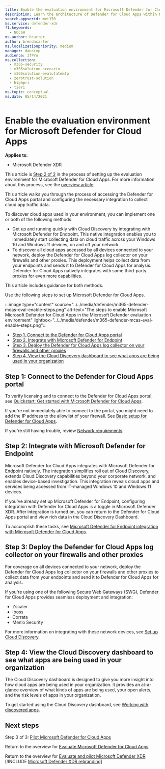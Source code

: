 ```yaml
---
title: Enable the evaluation environment for Microsoft Defender for Cloud Apps
description: Learn the architecture of Defender for Cloud Apps within Microsoft Defender for Office 365 and understand interactions between the Microsoft Defender XDR products.
search.appverid: met150
ms.service: defender-xdr
f1.keywords: 
  - NOCSH
ms.author: bcarter
author: brendacarter
ms.localizationpriority: medium
manager: dansimp
audience: ITPro
ms.collection: 
  - m365-security
  - m365solution-scenario
  - m365solution-evalutatemtp
  - zerotrust-solution
  - highpri
  - tier1
ms.topic: conceptual
ms.date: 05/14/2021
---
```


# Enable the evaluation environment for Microsoft Defender for Cloud Apps

**Applies to:**

- Microsoft Defender XDR

This article is [Step 2 of 2](eval-defender-mcas-overview.md) in the process of setting up the evaluation environment for Microsoft Defender for Cloud Apps. For more information about this process, see the [overview article](eval-defender-mcas-overview.md).

This article walks you through the process of accessing the Defender for Cloud Apps portal and configuring the necessary integration to collect cloud app traffic data.

To discover cloud apps used in your environment, you can implement one or both of the following methods:

- Get up and running quickly with Cloud Discovery by integrating with Microsoft Defender for Endpoint. This native integration enables you to immediately start collecting data on cloud traffic across your Windows 10 and Windows 11 devices, on and off your network.
- To discover all cloud apps accessed by all devices connected to your network, deploy the Defender for Cloud Apps log collector on your firewalls and other proxies. This deployment helps collect data from your endpoints and sends it to Defender for Cloud Apps for analysis. Defender for Cloud Apps natively integrates with some third-party proxies for even more capabilities.

This article includes guidance for both methods.

Use the following steps to set up Microsoft Defender for Cloud Apps.

:::image type="content" source="../../media/defender/m365-defender-mcas-eval-enable-steps.png" alt-text="The steps to enable Microsoft Microsoft Defender for Cloud Apps in the Microsoft Defender evaluation environment" lightbox="../../media/defender/m365-defender-mcas-eval-enable-steps.png":::

- [Step 1. Connect to the Defender for Cloud Apps portal](#step-1)
- [Step 2. Integrate with Microsoft Defender for Endpoint](#step-2)
- [Step 3. Deploy the Defender for Cloud Apps log collector on your firewalls and other proxies](#step-3)
- [Step 4. View the Cloud Discovery dashboard to see what apps are being used in your organization](#step-4)

<a name="step-1"></a>

## Step 1: Connect to the Defender for Cloud Apps portal

To verify licensing and to connect to the Defender for Cloud Apps portal, see [Quickstart: Get started with Microsoft Defender for Cloud Apps](/cloud-app-security/getting-started-with-cloud-app-security).

If you're not immediately able to connect to the portal, you might need to add the IP address to the allowlist of your firewall. See [Basic setup for Defender for Cloud Apps](/cloud-app-security/general-setup).

If you're still having trouble, review [Network requirements](/cloud-app-security/network-requirements).

<a name="step-2"></a>

## Step 2: Integrate with Microsoft Defender for Endpoint

Microsoft Defender for Cloud Apps integrates with Microsoft Defender for Endpoint natively. The integration simplifies roll out of Cloud Discovery, extends Cloud Discovery capabilities beyond your corporate network, and enables device-based investigation. This integration reveals cloud apps and services being accessed from IT-managed Windows 10 and Windows 11 devices.

If you've already set up Microsoft Defender for Endpoint, configuring integration with Defender for Cloud Apps is a toggle in Microsoft Defender XDR. After integration is turned on, you can return to the Defender for Cloud Apps portal and view rich data in the Cloud Discovery Dashboard.

To accomplish these tasks, see [Microsoft Defender for Endpoint integration with Microsoft Defender for Cloud Apps](/cloud-app-security/mde-integration).

<a name="step-3"></a>

## Step 3: Deploy the Defender for Cloud Apps log collector on your firewalls and other proxies

For coverage on all devices connected to your network, deploy the Defender for Cloud Apps log collector on your firewalls and other proxies to collect data from your endpoints and send it to Defender for Cloud Apps for analysis.

If you're using one of the following Secure Web Gateways (SWG), Defender for Cloud Apps provides seamless deployment and integration:

- Zscaler
- iboss
- Corrata
- Menlo Security

For more information on integrating with these network devices, see [Set up Cloud Discovery](/cloud-app-security/set-up-cloud-discovery).

<a name="step-4"></a>

## Step 4: View the Cloud Discovery dashboard to see what apps are being used in your organization

The Cloud Discovery dashboard is designed to give you more insight into how cloud apps are being used in your organization. It provides an at-a-glance overview of what kinds of apps are being used, your open alerts, and the risk levels of apps in your organization.

To get started using the Cloud Discovery dashboard, see [Working with discovered apps](/cloud-app-security/discovered-apps).

## Next steps

Step 3 of 3: [Pilot Microsoft Defender for Cloud Apps](eval-defender-mcas-pilot.md)

Return to the overview for [Evaluate Microsoft Defender for Cloud Apps](eval-defender-mcas-overview.md)

Return to the overview for [Evaluate and pilot Microsoft Defender XDR](eval-overview.md)
[!INCLUDE [Microsoft Defender XDR rebranding](../../includes/defender-m3d-techcommunity.md)]
